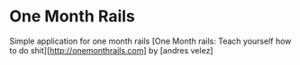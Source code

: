 # One Month Rails

Simple application for one month rails 
[One Month rails: Teach yourself how to do shit][http://onemonthrails.com]
by [andres velez] 
